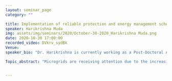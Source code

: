 ```yaml
---
layout: seminar_page
category: ""

title: Implementation of reliable protection and energy management schemes in smart grids
speaker: Harikrishna Muda
img: assets/img/seminars/2020/October-30-2020_Harikrishna Muda.png
date: 2020-10-30 17:00:00 
recorded_video: DVkrv_sydBk
Venue: 
speaker_bio: "Dr. Harikrishna is currently working as a Post-Doctoral Associate with an emphasis on “Integrated approach to development of India’s power sector” at National Institute of Advanced Studies, Bangalore. He is closely working with India’s regional grid operators for utility-scale feasibility studies. Dr. Harikrishna completed his Doctor of Philosophy and Master of Technology from the Indian Institute of Technology Roorkee in 2017 and 2010 respectively. His research interests include ac/dc micro-grids stability, protection, control schemes and data analysis in the energy mix. He has the systematic in-depth specialized knowledge about renewable energies, the paradigm of micro-grids, and various simulation tools MATLAB/Simulink, PSSE, PSCAD, RSCAD, MiPower, and python etc. Harikrishna completed his Bachelor of Technology from Jyothishmathi Institute of Science and Technology, Telangana. He has a total six years of experience in academic, industry and research fields. Initial phase of his career, mainly he engaged in the consulting, training, and development work on engineering services in various organizations in India. He worked as a Research Engineer at Khalifa University, Abu Dhabi. He received a POSOCO award by PGCIL, five scholarships from MHRD, Government of India, and best paper certificate in international conference, which is organized Amity Univeristy, Dubai. He received Excellence Teaching in Higher Education Award-2020, DKIRF Govt. of Tamilnadu and Best Young Researcher Award by Venus International foundation. Dr. Hari has published 4 journal articles in IEEE, IET, 14 conference papers, 2 more chapters in springer journal and assisted to guide several graduate and post graduate students. He is a Member of IEEE, IET, IET and life member of ISTE organizations. He has presented seminars in various reputed organizations in his career."

Topic_abstract: "Microgrids are receiving attention due to the increasing need to integrate distributed generations and to ensure power quality and energy surety. At the same time, the great evolution in communication and information technology is leading the transformation of microgrids into smart grids, where the continuous dialogue between all of the devices connected to the network implies improvements in the overall efficiency and quality of the system. This presentation mainly focuses on background and fundamental building blocks of smart grid with stringent emphasis on practical applications in the existing power system network. An overview of smart grid and its potential in different types of power sectors such as power generation, transmission and distribution in Metro, Urban/Semi urban and remote locations of India is described. This also emphasizes on renewable energy source integration in present grids as well as in micro, nano grids and explores its issues in protection, operation, and control. In addition to it, this further provides utility level analysis in terms of energy management, optimal setting, and operation of conventional and renewable based power plants."


---
```


